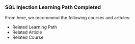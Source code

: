 ### SQL Injection Learning Path Completed

From here, we recommend the following courses and articles:

* Related Learning Path
* Related Article
* Related Course
